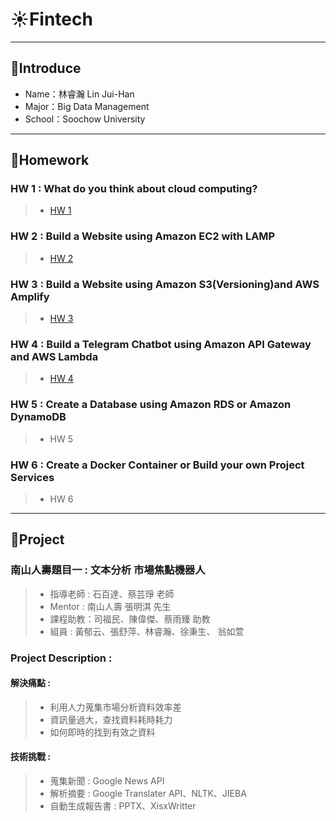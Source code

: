 # ☀Fintech
---
## 🌵Introduce
* Name：林睿瀚 Lin Jui-Han
* Major：Big Data Management
* School：Soochow University
---
## 🌵Homework
### HW 1 : What do you think about cloud computing?
>* [HW 1](HW1/hw1.md)
### HW 2 : Build a Website using Amazon EC2 with LAMP
>* [HW 2](HW2/hw2.md)
### HW 3 : Build a Website using Amazon S3(Versioning)and AWS Amplify
>* [HW 3](https://youtu.be/ul2pSPfx13g)
### HW 4 : Build a Telegram Chatbot using Amazon API Gateway and AWS Lambda
>* [HW 4](https://youtu.be/ftV4RhYZROA)
### HW 5 : Create a Database using Amazon RDS or Amazon DynamoDB
>* HW 5
### HW 6 : Create a Docker Container or Build your own Project Services
>* HW 6
---
## 🌵Project
### 南山人壽題目一 : 文本分析 市場焦點機器人
>* 指導老師 : 石百達、蔡芸琤 老師
>* Mentor : 南山人壽 張明淇 先生
>* 課程助教：司福民、陳偉傑、蔡雨臻 助教
>* 組員 : 黃郁云、張舒萍、林睿瀚、徐秉生、 翁如萱 
### Project Description :
#### 解決痛點 :
>* 利用人力蒐集市場分析資料效率差
>* 資訊量過大，查找資料耗時耗力
>* 如何即時的找到有效之資料
#### 技術挑戰 :
>* 蒐集新聞 : Google News API
>* 解析摘要 : Google Translater API、NLTK、JIEBA
>* 自動生成報告書 : PPTX、XisxWritter
